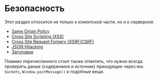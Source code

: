 # Безопасность

Этот раздел относится не только к клиентской части, но и к серверной.

* [Same Origin Policy](sop.md)
* [Cross Site Scripting (XSS)](xss.md)
* [Cross Site Request Forgery (XSRF/CSRF)](xsrf.md)
* [JSON Hijacking](json-hijacking.md)
* [Заголовки](headers.md)

Помимо перечисленного стоит также отметить, что нужно всегда проверять даные (содержимое и источник) приходящие через `Web Sockets`, `Window.postMessage()` и подобные вещи.
